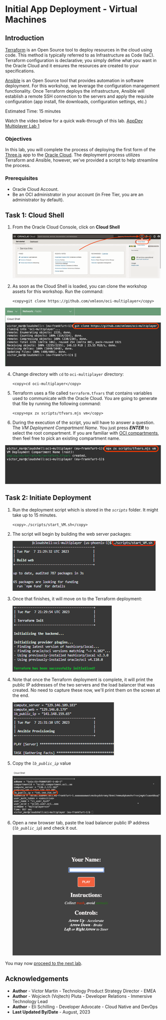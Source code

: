 # Initial App Deployment - Virtual Machines

## Introduction

[Terraform](https://www.terraform.io/) is an Open Source tool to deploy resources in the cloud using code. This method is typically referred to as Infrastructure as Code (IaC). Terraform configuration is declarative; you simply define what you want in the Oracle Cloud and it ensures the resources are created to your specifications.

[Ansible](https://www.ansible.com/) is an Open Source tool that provides automation in software deployment. For this workshop, we leverage the configuration management functionality. Once Terraform deploys the infrastructure, Ansible will establish a remote SSH connection to the servers and apply the requisite configuration (app install, file downloads, configuration settings, etc.)

Estimated Time: 15 minutes

Watch the video below for a quick walk-through of this lab.
[AppDev Multiplayer Lab 1](videohub:xxx)

### Objectives

In this lab, you will complete the process of deploying the first form of the [Three.js](https://threejs.org/) app to the [Oracle Cloud](https://www.oracle.com/cloud/). The deployment process utilizes Terraform and Ansible, however, we've provided a script to help streamline the process.

### Prerequisites

- Oracle Cloud Account.
- Be an OCI administrator in your account (in Free Tier, you are an administrator by default).

## Task 1: Cloud Shell

1. From the Oracle Cloud Console, click on **Cloud Shell**

    ![Cloud Shell](images/cloud-shell-button.png)

2. As soon as the Cloud Shell is loaded, you can clone the workshop assets for this workshop. Run the command:

    ```
    <copy>git clone https://github.com/vmleon/oci-multiplayer</copy>
    ```

  ![Git Clone](images/git-clone.png)

4. Change directory with `cd` to `oci-multiplayer` directory:

    ```
    <copy>cd oci-multiplayer</copy>
    ```

5. Terraform uses a file called `terraform.tfvars` that contains variables used to communicate with the Oracle Cloud. You are going to generate that file by running the following command:

    ```
    <copy>npx zx scripts/tfvars.mjs vm</copy>
    ```

6. During the execution of the script, you will have to answer a question. The _VM Deployment Compartment Name_. You just press _**ENTER**_ to select the root compartment. If you are familiar with [OCI compartments](https://docs.oracle.com/en-us/iaas/Content/Identity/Tasks/managingcompartments.htm), then feel free to pick an existing compartment name.

  ![TFvars vm command](images/tfvars-vm-command.png)

## Task 2: Initiate Deployment

1. Run the deployment script which is stored in the _`scripts`_ folder. It might take up to 15 minutes.

    ```
    <copy>./scripts/start_VM.sh</copy>
    ```

2. The script will begin by building the web server packages:

    ![Start 01](images/script-01.png)

3. Once that finishes, it will move on to the Terraform deployment:

    ![Terraform deployment](images/script-02.png)

4. Note that once the Terraform deployment is complete, it will print the public IP addresses of the two servers and the load balancer that was created. No need to capture these now, we'll print them on the screen at the end.

    ![Ansible configuration](images/script-03.png)

5. Copy the _`lb_public_ip`_ value

    ![Start vm Output](images/start_vm_output.png)

6. Open a new browser tab, paste the load balancer public IP address (_`lb_public_ip`_) and check it out.

    ![Game landing](images/game-landing.png)

You may now [proceed to the next lab](#next).

## Acknowledgements

* **Author** - Victor Martin - Technology Product Strategy Director - EMEA
* **Author** - Wojciech (Vojtech) Pluta - Developer Relations - Immersive Technology Lead
* **Author** - Eli Schilling - Developer Advocate - Cloud Native and DevOps
* **Last Updated By/Date** - August, 2023

